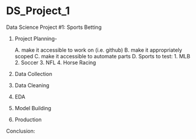 # DS_Project_1
Data Science Project #1: Sports Betting 

1) Project Planning-
  
    A. make it accessible to work on (i.e. github)
    B. make it appropriately scoped
    C. make it accessible to automate parts
    D. Sports to test:
        1. MLB
        2. Soccer
        3. NFL
        4. Horse Racing


2) Data Collection



3) Data Cleaning



4) EDA



5) Model Building



6) Production

Conclusion:
